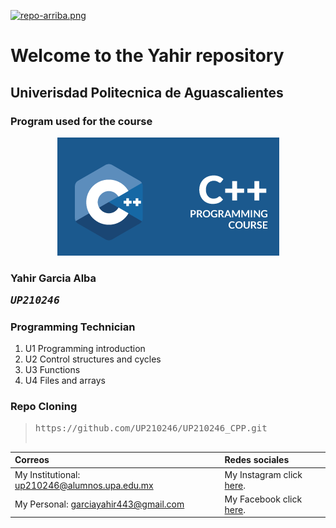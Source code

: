 [![repo-arriba.png](https://i.postimg.cc/WbgK5kG9/repo-arriba.png)](https://postimg.cc/KRcJz4sL)

# Welcome to the Yahir repository
## Univerisdad Politecnica de Aguascalientes 
### Program used for the course

<center><img src="imagenes/c_logo.png" ...></center>

### Yahir Garcia Alba <pre><em>UP210246</em>

### Programming Technician

<ol>
  <li>U1 Programming introduction</li>
  <li>U2 Control structures and cycles</li>
  <li>U3 Functions</li>
  <li>U4 Files and arrays</li>
</ol>

### Repo Cloning
>  <pre>https://github.com/UP210246/UP210246_CPP.git

|Correos                                       |  Redes sociales                                                         |
|:-------------------------------------------- |:------------------------------------------------------------------------|
|My Institutional: up210246@alumnos.upa.edu.mx | My Instagram click [here](https://www.instagram.com/yahir_alba_/).   |
|My Personal: garciayahir443@gmail.com         | My Facebook click [here](https://www.facebook.com/yahir.garciaalba/).|


